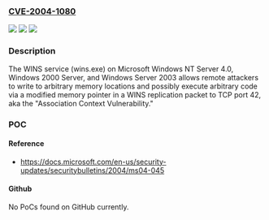 ### [CVE-2004-1080](https://cve.mitre.org/cgi-bin/cvename.cgi?name=CVE-2004-1080)
![](https://img.shields.io/static/v1?label=Product&message=n%2Fa&color=blue)
![](https://img.shields.io/static/v1?label=Version&message=n%2Fa&color=blue)
![](https://img.shields.io/static/v1?label=Vulnerability&message=n%2Fa&color=brighgreen)

### Description

The WINS service (wins.exe) on Microsoft Windows NT Server 4.0, Windows 2000 Server, and Windows Server 2003 allows remote attackers to write to arbitrary memory locations and possibly execute arbitrary code via a modified memory pointer in a WINS replication packet to TCP port 42, aka the "Association Context Vulnerability."

### POC

#### Reference
- https://docs.microsoft.com/en-us/security-updates/securitybulletins/2004/ms04-045

#### Github
No PoCs found on GitHub currently.

